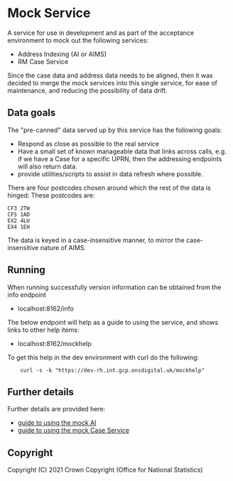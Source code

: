# Mock Service

A service for use in development and as part of the acceptance environment to mock out the following services:
- Address Indexing (AI or AIMS)
- RM Case Service

Since the case data and address data needs to be aligned, then it was decided to merge the mock services into this single service, for ease of maintenance, and reducing the possibility of data drift.

## Data goals

The "pre-canned" data served up by this service has the following goals:

- Respond as close as possible to the real service
- Have a small set of known manageable data that links across calls, e.g. if we have a Case for a specific UPRN, then the addressing endpoints will also return data.
- provide utilities/scripts to assist in data refresh where possible.

There are four postcodes chosen around which the rest of the data is hinged:
These postcodes are:

    CF3 2TW
    CF5 1AD
    EX2 4LU
    EX4 1EH

The data is keyed in a case-insensitive manner, to mirror the case-insensitive nature
of AIMS.

## Running

When running successfully version information can be obtained from the info endpoint

* localhost:8162/info

The below endpoint will help as a guide to using the service, and shows links to other help
items:

* localhost:8162/mockhelp

To get this help in the dev environment with curl do the following:
```
	curl -s -k "https://dev-rh.int.gcp.onsdigital.uk/mockhelp"
```

## Further details

Further details are provided here:

- [guide to using the mock AI](doc/mock-ai.md)
- [guide to using the mock Case Service](doc/mock-case-service.md)


## Copyright
Copyright (C) 2021 Crown Copyright (Office for National Statistics)

